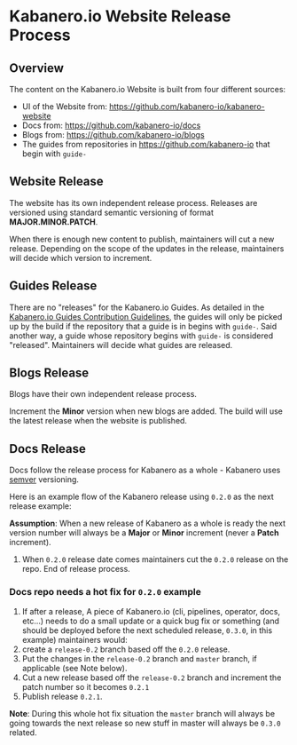 # Kabanero.io Website Release Process

## Overview
The content on the Kabanero.io Website is built from four different sources:
- UI of the Website from: https://github.com/kabanero-io/kabanero-website
- Docs from: https://github.com/kabanero-io/docs
- Blogs from: https://github.com/kabanero-io/blogs
- The guides from repositories in https://github.com/kabanero-io that begin with `guide-`

## Website Release
The website has its own independent release process.  Releases are versioned using standard semantic versioning of format **MAJOR.MINOR.PATCH**.

When there is enough new content to publish, maintainers will cut a new release. Depending on the scope of the updates in the release, maintainers will decide which version to increment.


## Guides Release
There are no "releases" for the Kabanero.io Guides. As detailed in the [Kabanero.io Guides Contribution Guidelines](https://github.com/kabanero-io/draft-guides-template/blob/master/README.md), the guides will only be picked up by the build if the repository that a guide is in begins with `guide-`.  Said another way, a guide whose repository begins with `guide-` is considered "released". Maintainers will decide what guides are released.


## Blogs Release
Blogs have their own independent release process.  

Increment the **Minor** version when new blogs are added. The build will use the latest release when the website is published. 

## Docs Release
Docs follow the release process for Kabanero as a whole - Kabanero uses [semver](https://semver.org/) versioning.

Here is an example flow of the Kabanero release using `0.2.0` as the next release example:

**Assumption**: When a new release of Kabanero as a whole is ready the next version number will always be a **Major** or **Minor** increment (never a **Patch** increment).

1. When `0.2.0` release date comes maintainers cut the `0.2.0` release on the repo. End of release process.

### Docs repo needs a hot fix for `0.2.0` example

1. If after a release, A piece of Kabanero.io (cli, pipelines, operator, docs, etc...) needs to do a small update or a quick bug fix or something (and should be deployed before the next scheduled release, `0.3.0`, in this example) maintainers would:
1. create a `release-0.2` branch based off the `0.2.0` release. 
1. Put the changes in the `release-0.2` branch and `master` branch, if applicable (see Note below).
1. Cut a new release based off the `release-0.2` branch and increment the patch number so it becomes `0.2.1`
1. Publish release `0.2.1`.

**Note**: During this whole hot fix situation the `master` branch will always be going towards the next release so new stuff in master will always be `0.3.0` related.